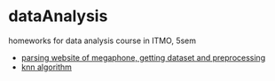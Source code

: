 # dataAnalysis
homeworks for data analysis course in ITMO, 5sem
- [parsing website of megaphone, getting dataset and preprocessing](1-dataset-IlyinVyacheslav)
- [knn algorithm](2-knn-IlyinVyacheslav)
